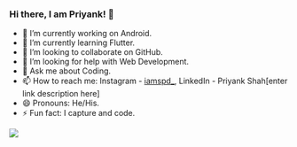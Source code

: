 ### Hi there, I am Priyank! 👋

<!--
**iamspd/iamspd** is a ✨ _special_ ✨ repository because its `README.md` (this file) appears on your GitHub profile.

Here are some ideas to get you started:
-->

- 🔭 I’m currently working on Android.
- 🌱 I’m currently learning Flutter.
- 👯 I’m looking to collaborate on GitHub.
- 🤔 I’m looking for help with Web Development.
- 💬 Ask me about Coding.
- 📫 How to reach me: Instagram - [iamspd_](https://www.instagram.com/iamspd_/), LinkedIn - Priyank Shah[enter link description here]
- 😄 Pronouns: He/His.
- ⚡ Fun fact: I capture and code.

<img src = "https://github-readme-stats.vercel.app/api?username=iamspd&&show_icons=true&title_color=ffffff&icon_color=bb2acf&text_color=daf7dc&bg_color=151515"/>
